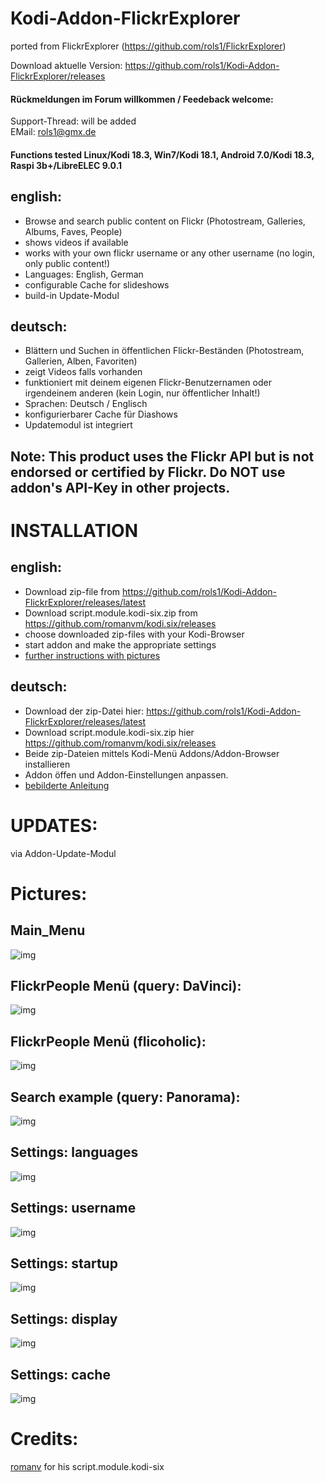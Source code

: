 Kodi-Addon-FlickrExplorer
==============
ported from FlickrExplorer (https://github.com/rols1/FlickrExplorer)

Download aktuelle Version: https://github.com/rols1/Kodi-Addon-FlickrExplorer/releases

#### Rückmeldungen im Forum willkommen / Feedeback welcome:
Support-Thread: will be added <br>
EMail: rols1@gmx.de 
  
#### Functions tested Linux/Kodi 18.3, Win7/Kodi 18.1, Android 7.0/Kodi 18.3, Raspi 3b+/LibreELEC 9.0.1 

## english:
- Browse and search public content on Flickr (Photostream, Galleries, Albums, Faves, People)
- shows videos if available
- works with your own flickr username or any other username (no login, only public content!)
- Languages: English, German
- configurable Cache for slideshows
- build-in Update-Modul

## deutsch:
- Blättern und Suchen in öffentlichen Flickr-Beständen (Photostream, Gallerien, Alben, Favoriten)
- zeigt Videos falls vorhanden
- funktioniert mit deinem eigenen Flickr-Benutzernamen oder irgendeinem anderen (kein Login, nur öffentlicher Inhalt!) 
- Sprachen: Deutsch / Englisch
- konfigurierbarer Cache für Diashows
- Updatemodul ist integriert

## Note: This product uses the Flickr API but is not endorsed or certified by Flickr. Do NOT use addon's API-Key in other projects.

INSTALLATION
===================
## english:
- Download zip-file from https://github.com/rols1/Kodi-Addon-FlickrExplorer/releases/latest
- Download script.module.kodi-six.zip from https://github.com/romanvm/kodi.six/releases
- choose downloaded zip-files with your Kodi-Browser
- start addon and make the appropriate settings
- [further instructions with pictures](https://kodi.wiki/view/HOW-TO:Install_add-ons_from_zip_files) 

## deutsch:
- Download der zip-Datei hier: https://github.com/rols1/Kodi-Addon-FlickrExplorer/releases/latest
- Download script.module.kodi-six.zip hier https://github.com/romanvm/kodi.six/releases
- Beide zip-Dateien mittels Kodi-Menü Addons/Addon-Browser installieren
- Addon öffen und Addon-Einstellungen anpassen.
- [bebilderte Anleitung](https://www.kodinerds.net/index.php/Thread/14234-Wie-installiert-man-Addons-die-nicht-über-den-Addon-Browser-verfügbar-sind/?page=Thread&threadID=14234)

UPDATES:
===================  
via Addon-Update-Modul
 
 Pictures:
=================== 
## Main_Menu
![img](https://github.com/rols1/PluginPictures/blob/master/Kodi/FlickrExplorer/Main_Menu.png)

## FlickrPeople Menü (query: DaVinci):
![img](https://github.com/rols1/PluginPictures/blob/master/Kodi/FlickrExplorer/Menu_FlickrPeople.png)  

## FlickrPeople Menü (flicoholic):
![img](https://github.com/rols1/PluginPictures/blob/master/Kodi/FlickrExplorer/FlickrPeople_flicoholic.png)

## Search example (query: Panorama):
![img](https://github.com/rols1/PluginPictures/blob/master/Kodi/FlickrExplorer/Suche_Panorama-S1.png)

## Settings: languages
![img](https://github.com/rols1/PluginPictures/blob/master/Kodi/FlickrExplorer/Settings_Lang.png)

## Settings: username
![img](https://github.com/rols1/PluginPictures/blob/master/Kodi/FlickrExplorer/Settings_Username.png)

## Settings: startup
![img](https://github.com/rols1/PluginPictures/blob/master/Kodi/FlickrExplorer/Settings_Startup.png)

## Settings: display
![img](https://github.com/rols1/PluginPictures/blob/master/Kodi/FlickrExplorer/Settings_Display.png)

## Settings: cache
![img](https://github.com/rols1/PluginPictures/blob/master/Kodi/FlickrExplorer/Settings_Cache.png)


Credits:
=================== 
[romanv](https://github.com/romanvm) for his script.module.kodi-six



